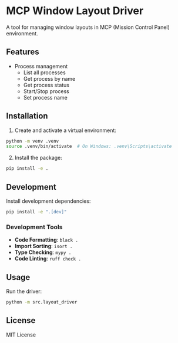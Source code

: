 # MCP Window Layout Driver

A tool for managing window layouts in MCP (Mission Control Panel) environment.

## Features

- Process management
  - List all processes
  - Get process by name
  - Get process status
  - Start/Stop process
  - Set process name

## Installation

1. Create and activate a virtual environment:
```bash
python -m venv .venv
source .venv/bin/activate  # On Windows: .venv\Scripts\activate
```

2. Install the package:
```bash
pip install -e .
```

## Development

Install development dependencies:
```bash
pip install -e ".[dev]"
```

### Development Tools

- **Code Formatting**: `black .`
- **Import Sorting**: `isort .`
- **Type Checking**: `mypy .`
- **Code Linting**: `ruff check .`

## Usage

Run the driver:
```bash
python -m src.layout_driver
```

## License

MIT License
